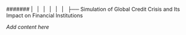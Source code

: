 ####### |   |   |   |   |   |   ├── Simulation of Global Credit Crisis and Its Impact on Financial Institutions

*Add content here*